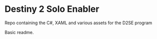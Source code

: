 # Destiny 2 Solo Enabler
 Repo containing the C#, XAML and various assets for the D2SE program

 Basic readme.